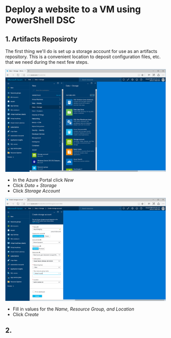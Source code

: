 # Deploy a website to a VM using PowerShell DSC

## 1. Artifacts Reposiroty
The first thing we'll do is set up a storage account for use as an artifacts repository. This is a convenient location to deposit configuration files, etc. that we need during the next few steps.

![](media/VMWebSite-02.png)
* In the Azure Portal click *New*
* Click *Data + Storage*
* Click *Storage Account*

![](media/VMWebSite-03.png)
* Fill in values for the *Name, Resource Group, and Location*
* Click *Create*

## 2. 